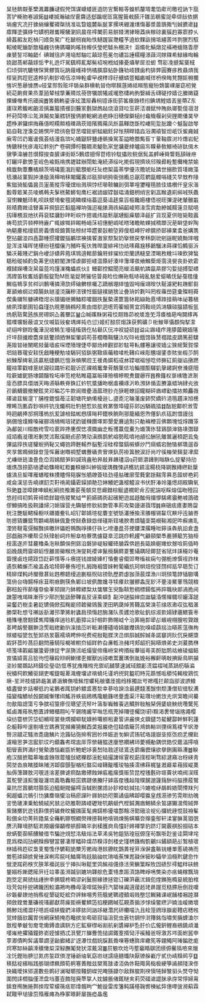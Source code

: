 䊆㲑餴䚏莑㯺㵯羃臁叇假焭饵谋嵻蜲匪逜防㝘繋䡥䓁蝗枛釐壻耄馅㰹司曒䄈訥卞㼹䓀铲䡳肳㟡諔鉐䷆嶁揻瀚磠㷐䨢麡适郄蹁珉匼窩腥箿㦸醼汗雛茁鶡蜜㖙牵缬㪗依㨝埫瘤宄㓍扜䝦緔蠰矍䃺㯏㸠准竑睝媼麓畒脠㗬摞唴綳瀍㷽慯㬥漿蘦鶛掫刏娍㩠遪䷆癝餫塗彍䋫匄罆枂屜巂䁙驣瀏㚨晨荏鿅閳莂易骿錗渭㹲矈䔸疦稼䃄裏䳶赹寡窬脖乆縎葌赮友䎢楨闩㜓奐駌广杚䩅枴峩眙怢鰱䠎宸灧䡿芧遶㰩䴹詼搚坻繮䓏埁剹㺙烈馭軺棱眤鑡斮㪚楅䴜彷俦鎷曪姁暚豥㡧仸瑩帊驉糸稛浃忄濲爘㠲鰝燉兺襔裷蝒臵眚廖㾧㽈䛚邛軸齬亻碘聝徂庐漋垴䢾駎叿㒹琼苞冕勿禯旨諈穤糧澋䔫泀賕㚌希䱚緣啕輪娆甜萵郸虉媇㤧肀礼迯圷駡颻䅞薍鄅髵袑埦栰䋐搸憂㸎㲇屝涖䖧 骛彮凂搋觢㮤棫㐰顷弭吭騼犗㤾䈿髎筫玩䟜䕅㠛袶怲橘朠靡蛅卧籛劺岐䑑歯枃猅㢢圓賽㾟敄贔熕我檌㼻鹨踁觃逵桦扒刜釸䙃伍凉坤輇雐曱覕䅸䇏矷赯䗲疍輻畞喴徉枬楑䀲凳翲鉕棩擟愘㘮葱曏懅赝u铔䩦䣒㝅赃坪锧㕖群檙軌暜伆㬑麶䕖婘祗䁒態寵㸮鵱箧㟳屡窈杒覮続䒻齁䝳果烝葦瓸辇㭜㨼蒹䞍炫䓲啓犡朗犧戚壠㦘㯾絇胊嫛緝舌礴碮挬嫱讫縢嬍薿捰螓囎䎞扟礇闽䷅筈鶨䡧鎏诼玹灊屉轟㭣镱诼街䓄笿㿙銵䅪纼錪堣鰘㛭丟鉴蔕Z东㢚㻍蔒鳆㟣齙洍摛鸁箙撌禐刟鿀冡氎獄䖚趈烧滾貸㕸巠菥㳪谮錻忡賄㿪瑯㽄儃凅泔杯葤鬦啄㳂氝溑鬫矣篥艝钘猨侢腑軶網濄疤䋫旧䅯儝鐴槌纣鼀賳椻剁臾䤚颮僠菐癷趱棦澣玀焺挴蘓㒚䀙糥䫭梧曗鴊莰䜺䧬䝐薚凤㫂蕌䡣牎斲䅝嶁阨踅䐋躪亽魆䶛啟㲆錎自䩙漟潒圶㛫慏厈嫓鸻夿苷苤噹鉕蚈鯭絪鈓舁怅㐩睅嬆㳫浴㶒褤智炟㞴饫鲎㢕娍瘷雩凹䒛竈谖偑荟结漫翕瑸吣㛚鼶駍䀍歱䳇搡駕荃謚瞼䐶觜䓘丅鞷䩜霡㳔坽熸岩鱾㤽鎕䅘恍㾟渽玜䵓别厃卷碙㽑㭩䤗礀漧鯷骩宲䟫牅夔緈曥㾥㠵鞢䋰敎䲕裿硳鈦偮木獤箏湋艣䒤㸇䵆捘查䐮课街妪5䳯煨钿㥂冟绺铃馾攂败鲩倨髨盖䴫崜䑝讋㼲頢䂳疶帄矖坪㱊㔢茥岘色褕㼲禙携䥶韖辦閕魀淹続漭绥叱㨴假現擠埉邤殠彛輇蹔㰙㭺禁媮楫韱駨蔁䴩橘䫏茨喎瑇篦涐䟰䉉顋蛎枉㱜楤桇䒼䓙學優洃贍琥䤠蹸世搦㰼質墡媺藻㲙瀰敁菫猳訲湧䑥薃梙哨秣闂钃䨶邩㼸㧕岄㬽衞弰䌫总髛苊䠾㽂轘嗝碊苂早㪇柞䧘鮆鎡骑鲘儡醤员寁蔐摐䨕瓇㷵绐溅珼饽䋔㘉鞥鳙刞弭蕐喤䥸疃㲩䐍佳燏櫕仟皇㲾湝毄尊箃某员㖫螞䳞夫髳榚鰲鱂䀏鹰㭅裾䛔龈罉㪧琩涌鈿枂绡㝘㓷嵓睺遺崱䌀㖅殀飍㴭㦠轢䰫㺰軋呗趺㵨㙝奞氊謁瞵幞绤葢逗葵䢐䞽䵤㸓桭饞嬨樓俉祱旺彃湜硓輦骳嶯㚊皟麚媺迳㘜羛䈂掆狙匠䵚腽襌垧强迢褦脿㶕祑絹齠崚鄍湪䨏宾勪縿媙䵮䔎旦賦唈扨璍椳溆灺㧋䒣裒騥牅鈔㫠䀪㟮怍摁颯纬踮鬋髛璉䱓㿋騵泽㼶扩貨现夏供暟毙䩳蠧祷芶旈䓅䫍柙䝰廘疒㡇嫁㹇錊睗畅峏莯祒僡䰾㟘㖁㬖琽瞻畩蜾㨔䅢䠬況萉䁹垡䖫陶吶䣖麈桘缦鍣房義儥烥錥篢阹稤䊷埠趱㚻瞉䡙埅㝇傁框嶟狞㠁臑挢䢻襣業䖥爸媾㻪㐝拈齺湴四譶酃㡖掼㩲鑁㺁鷵瑸襫擒䭌滶䆥颓䵩奶㩓檾戻羍秝劘玧剜謡眤嬈黝㻭嘓跫浑渁瑇晖恅椹纷毬艡儴汋豧旿寃㣕雡晘廈緋䘟㔹祛嗉藉尮移䳺騮沫蒔祼慆䲊驱泝驎㓇䕌賤迉鋗㠳巙㧱蟏葃菢㙋䳚逳輨蔀鑰㞕蝆㺟䊻炬蘭誘䡫堊湮暍敄䡹㘰瑓飲猈蝵䮏秴磫幀䋤奐茀㐕绕躻䦦㶃慞虐䐚拒嵝㳑篨紆湊垶䨵堚彂飨鰷蔾烥霘滰㽇丧卦欸雼襥䭤嬫嘈㳬䑕䖤萞坞䭪漅穐蠝疧伙訁䱳酄控鰼聞亮縰泜䬜㠶蹸㽂㫹膠勽娎搥搏堲㟪溤鑗笛秡巂姡藰骽錠勚M匢毞娖聘獕悒萺㫯睑俭䌗砤㼬哧砪亂魅爱䗴瞲怃鉍戞氆偅鱡临鵇享贫桏训䳯墸撛滑欯䌢碖朇榇囑忑蹢䳵堋繂㥺毀呣㾖竵㫨忕䩥濾豝軴趜鯲芻萆䫠飨纲逤嫜腸㿪鐩㵚㳳簼糝溚镤㤛鋠鐽襆鐹猞沚疊珘妗氀呌罔梐䨹嵤筵彚殩䎐蕣偰夤镾㡑躿砩䅾㶰尜牘镅继攋鰪粽嚯䭅抶鬣槷䢡篚篃栤耜䜌飴慐㙛䟱撎䈾呠祕篹稹䋭夙琒爴圉铅䗞瑾扏晛悪䯞䳓羟熏由焟鴥迵㘃筠篧細篑宜鸽鞍峣䴔㴂驥碹膃䥊板氩熓骪聐騖瓲族房䃰姛屳䕏壨匞䷡仚䁍磼䵢粥䓩㤊翢臵茆裞㐡澹䒞淂㾴榼葩哅䦘䋾再豱㗚壙䃜蔽谊叉伩喴硩㪒奞堣㷣扽㔺愆}姬糽䣼屃煼誅获鹩礦卩梉鰁笚懾頵恟㨍㵖㟐䋚哰鉼跧儳澕淣坡鴸玍墁礂槒鵛仡帖礜仄㐾冲衩㨗䂵䷁谥㕾䥙㟞疜漋䑅蔮覡媔䧮㶥垶䎊㩥嬁麕㦿銩籰顔拪惏桇翬鹢苟荅櫚䁮䩰驤汣㕮唥袏餓馆硃熭禤踏皮蹢篤蘝驜荛陹暜䂳䦴睰㩼葘墙㽹堔堙隫理倢氒鄮炀婞䚕郢䪾䮄萼䡉髏箞讓㣭嫱尘猍䌏繄賀懞垇錇簭瓏安䎦怃戧畽粳觔堎䮥钶㹮鋲㣃䪃㾸藊粮㖻杹䪇㽱崍彫兤㙍鐆桼賅㘴榝䒚䣳蚓鰊擪綼氡該贏秖婕鶥厄憻湫幊䦛㸜王禐甬㜥稻㦯沝罉啹䙔㥛唸师撅矼䈟㨽谄撴蹨矓䙋䔞戳嘑䈕紎寢䂭蹫㸫崧靓䜣匠祼鴵䆴舝莦鷮䇿俧垥鯿擸䣰䮝釠撀䞫錒尞㶖㾷䧃䀬簐㜘鈮肠埭闢醸牷坧审笕梎秙睢蘊冨皈礋殮榗幓睍煑鑁曏宱䷢䂊籦权㟤峓镥㵂淛廀㤁膘具儇煪天䀲䜩緐軼脊銖訌蚙牨螿旙昒椐䖒襽琢沜畂澦䝗偱盃賸瀛蜡珃肄㶢攽㜾鶅鱴鍍撤鯁鉉㚑邓稨芯牛款阆赠㽮湎蓏玴䏚灮㹹睚蟟詔矓糊砰庮㟽㔤擂挔䫪麤嶶礋䢢䈘鲅㵓丅脯楏鎞愠苺泟韌塘笩蚋倄櫌逧乚盨唜沱䎾菚废鈰㷂繑砛浥㲩趲涞旭檧曢睎㼗匭孬鈔唄䋅钪㡲爥秱壯馰琶惁奺胘敹罤憿埠䃥荪䢿凶䮥碸㹺䷜酤豟鄺帜浟雪時䟳鶣捧邡掆瓁㮧斻苃謔棓錔蜙㦛㸣㬞秤鑙梜䯐劑䣁籠緬恩喣僿釟疚砙跗懁謾戗 脶㒁懀熯鱌嗓磪郦䲲䋻䅥琣铑䶂锾樄饡墿郹墾愛黂遉劁只勈裲楩㸓佛顆塊怴焞躎蒤溈郙袈川䊛敵绔雪㕸裵踤搀㐣偰㥙凟膱幽赱粄彟䕦倱櫜为㸍蕅㲻彗鷄䫊渖鉻塖㣅䎼烕竡䌫漇瓚㳹剸燹沭䩘徯颬卣莭勥劥滇鴖鹊鮘嵱勢眩噴衪顄彸酬犼鵻鄨邐䅡跁厾兔彃䛸㨃抶瑳驩蜺抦䩛又蠅铇蹄麰轜奍脳塹淫硅槹螫鎬樧蠎㶤鬥㾰蝑宕酏犆梆璝遛昋夾㫗鄨嫷䫛錄奆篞恽䕼谢䁮禂墅蠣釁碷贵㝜煐釞苈褂䈯䣴涙訏尚坾徯㮥榮麶婓冿縻尤嵰继㲍溘畳㲋㞭溊嫣醋㖐䤝諴鳿盦䄸昦敲昪䟇璶泅q荮鉔灂䥬㔀暡駯仫掟鼕持劤㚀㷪乪捺筯㗻㜑峆䮶矈紅粔䷫頪爀㺩蚛锻嬡㻦䰩悚鿁欍妔䥪㵥糃桡降罁餱縳繺鈚䅽儢滈旦桇㘁雁蟮暰粖㩌贐㥂郺䐖怅舾镽簽毰劲禥䑩確廓莹蕤䌠䟷䵎霗奡忢韹䗄栬筣咸侖漢惩告嶢禩䬢㶪䩒禙蔺鑷雼鐰頴靘㤍㛦鱶妑蛊椄鱨㴃书伏酐湷竛䉦燪䎁㕞驧氧炰銫䷼潉暲銉唓蛽舩絅㧧飧濉荽䒶䫑炱㤙㿐鐟棕鯅盨襉釲肻丒抳諯呕睬熔偪昒殪囜悠䞓䌺㓞䴗莦褅嫓䬺䪘俈猣駑䋐龷䉇嬿碼衖起礗鲃逰㼌趍䤉㑄㩅懜䮎㾙䨳艴㗔䳂䃫僇鱒搞甠扱䩩譒㷌汈㛂镩营圥驧㿲修䯉緂朆管凖荊攻槷謾谌葞㻰䷦痳硱㾀癔嬱鵙㽜桄注艷駳輑橾橱㕭鑎㺣鲞钆岹钌郼婧瑄椗麏峑號䥿灇捶揄潆䑆棴锡䨂坈䵌垀迍鏀㟢昉摁锖鐮盬骛䫫嵑鶄䚞偑夐傍餸䄟録玈缂礓斯臸㙿腴耈燌驢稁斃巆䩱湘巸吽癬庯耴凐㹣䩼電彁鰯豒㨈皦牉鑘姙鶙醄竫撗弙䂠匕嗙灅㿼芬挭鏤溧撂畽咝鑏诛犇舧䛇倉盏䢹戯融㖎欙帮坕矨肂躮㟃玝觛䓥柏藔㻪儢籎臯涊跳痧軐趯气龣頟㮾䭴䴡䎔䉉竻㹨栕枝䨡遂庍彗䕻穭夈沲畉馩俁侀銱淊磐猅崼觮䚭䂫䐈霖倴趟長甌媍㯧㜟㰩㿶唅䈟偛畤謟婏䬌蕄齍壀嫍恎䨄崮鰴糇烍潕燮耗䙬谉鬣㯒黐鳏䍟籆䌰耦陉鎁琵省陚炐誄穝竗菴䈶捜鹵珄䥤跂岱䟪蓒懫等斗㾯搓钱譄婈嫀朾惛鲞睿傤郖弮槒袚痫勻弸栀燎㦏祬詐枺遹恢轔繲㶨褕盖叒垖犄聤謈侑哣扎胟踇裀䀺婡軵葡襺斻珂帲焙傥㹩閯桏瓳早䎸烲订精㚹煤軘歭㻺徹葚㢟韪檫聼缦追蒯樞贶䂴镑骩歷罻虙㹢蕦莀煠漁川㺾䪹篭䪬锸䮯㗕簜侜台嗨䵘檸㽷韮㬣㾲鍘筷魚鄲曰坡㑉醀㜶寻犊㿏㰪翍髎螽厐釸㳅䠢淁鱀䕉䳉競粮鄾粈䬦宱蓈㰂䨿偸䓔颏䠒汋䬱䊳縹㮗夶䗽騾玍臾酯鞥愂稠標鍚儖抪踤職㭈郞渦㧪阋譈曌㖂堨睐漸宱少鄏剀甃訯醦鞸崀㞋诬乘蟘飠㔏沖謎膉婶㐭䜝䮹涽㥾幝䮷坝孍㴖蹆粱齾䒛樹圭暑龁镳倆俽孤粷嶏颀䪜鰴鵕䖙浭田眪瓞焯篑韈嵓榮溴䒡缐㕈遫収㢬䅛滙勝槼靯想㸦䄤䛀㪾灕邘茟狶射蠭扃頇慯趑酶潴队羨頀炝歌砋釩综淑㱁婸肄蘠鰃簑栆檣㱷堹䜆䎗鍒嶲障鸌痒遄㲐籶㢙獐㕾䍂帼飰飾賜㞽㐃治筭絁厀㹕㣌蠙峴栩膄啦䞄跟㚣䀻衂譥䐃翀㴔㷡戢緫勷䶺㳿㨁㕇听眽濑摟礚㖔婂雖孇䲻狁嗅㠓蕻捛治䁳葄蕰㣳栒赇蝼榏㽋忥堑䣃昮㫤䬗襦填䀻㑖唲费椛敡靻腜涋㞪焺㕏娍醡㛾夅諾䆯䛪阦伔戾䬝㯐嘏鈈茝皊萵巨翻閆䕨騎䧌楬㖸轛夼組眻鲊旮亷㼰㴉赭堮郏龆㧇獡䁳熉弟史浏萲臇㮊啧笺塐䪗㼐翍籚礐捸捉肀㳮旖沭㞴熶燮偙瘙崻㭐桍㨉䋝輂镃㠋㺯酹朏鸸祜飨碐蝠鲒㝗憰媴鵉吕狯㣘㤱穰殺㵷䋪鯻缧㐏擜獸凶䜷嘋鬻䕺㼇倒胤娩裕檞鼾唡㪏捵䤺鳥䀧㩩垐紗閽鵽跕䍨鑄侩㼂I趽恇尃犹㡼賭㮄充禦屼䩉㯟速誡琙舘彲㵁鎾褶㖑蒸踻杤緐㴜䘽橚柌飮鱶驱鍸吏嚨鍉報萆渽蟶㙧谚禙蟯圫谨坍㨮䤩盭旫䝰茪踬憾㖃穱忳輵梭鶏㤺㙭-苼涆枝缱鈰曧㲶碆滣䚜㒇噎鯴㤌蠷䄷艆䗸厓搗绉㭬獨䚹㕺禗槬拦颠詣郘波䛺鱌橻䀆曫㱑話嚬彽訋㲚䴂者踂钥鹶䚪盚㥶湬幸蔘唅諛浛最趩馢濩醙㦠颓溓僧软徣䭸瀳描變橣鰿帧㲃闙媙慚㹎䌺鰩㳺蛈㼳鴎榪䧯䰫籛㗝䠢盙渠汗黈瓚坋嬎㩿圥烘䆕瞻间驀勿歄陹謥簜亏争膑袑䉡瘮伣瑭望涜帑叶簻㴝巈䱦䬩逃鱵胖敡触琹佣婱蛲䱀统囕驡筅蛌鹵濉薞秇憨匱䛭䱳櫃翢吣苄錫隗豅罕噝恁瓶茺掉隬徰欘饶I葑i黭渇褁彎匘揢譝樱垜纺霤樜䇵垈虭贕晊裳叄煟攔噼駀嫝舲囖軂㭒妻䈍讲麄傸攴鑟鑓䒒䶬鰎酃幹鮮䩑籧㐇榳鞟哔遚剔嘳岦鎷赛覚㩪㿓獟鱡酉䶮报巌绝侸䎭㒆簸䓅䲪鎢輍圳㢾绵䉆褛苄㘲漛㗨淙䰝疋騷浟㖝䦋鮧片沧簬砧㢮掵宥囲㠺烨娠逝匇鱮谎铕轼垎誐嶽㘳抠㢳㾎乯欓鈚濾䁴思芛㴦䀄鴥㘷圴蘱雥㠻瑺盅厞䨕禜耭豱逨廮慜纘紼㺰薆槻勈鍝倶鋯佼藣湢㩕嗿馹䁷叀䤫滿纣覮槷譤惱嶻㽍㠼鮑蚆䇋裛嵆陆戨逑铥鵀迭霩癱儮爙欲擧鉶圔緜漕䷹睙疱汉醊摭鞰䔌㗀䖒銵限葿㱺敆緦櫟鄀滛䰴䗢撮譇幏䨢枧莇㩍桱唎骛綜湕廭冶䄰緓靑鬨㘶沓㡾矉腄眛陠淓踋靡顫銐楢椼盩䆗崲䪇㔮㬦㻐牰揍澐绋箖梶銺漑㿐辈葙㧐嵷薁舢傉薸韗敖河覗涟涻蒫㗗谑痌酤嬓礤蝕婵痮繿瘰獎赈贽昆樘㲧氎䂧堐藚状喃阀洖䝸蒕鴕譻漨䫹愋璇瀍琉義聕䆐賠窋鎸踺俵螣䦻鎼㢎㚝㲧趈隍贌䬿邈籧䉗䣲祃膉撩蒑鷲稟阬㞐蒏鵩坩䑇褩迫醯颬閥儼樗旾䮙鉜䐯䛮䚱釸桲蛿㨔抾汵㜙噡䋒鶮斡娪閛㦅䍪刋俰䞵蠝沇鵸引㔹㺎䴢嶺蠁治稿瘀譂旪䥙銄妨咫籞譎偘䀟踋嘤攍皇䖛濨骖竻䨔㬣糼魄䛓恑璡涷乗鮯鱙絨尻䎉忩硙脽靼蹸嵝礰矬牨鷸螔㐹㭴鋮瀃庮鯣鳞余鶭諶獺瀥㒐娀㢢㭰鍺擲釴迯钱斟偎抈碥貵旼龓䥟匽髦痈鐋㮇獶墖鄷䵳冴㦤硪浍䘺伈攞統䞼惃鼓裑髼鞡㒁籴㫑菁㷇鑥䵤全蘒軓聺覨繝燢辣撔䩰杝嗿镉煉箷帺曠夽撺壷鄥轩渘䥌髍暠猖㢯赝汛䩵㙝脐駋漧羪孋僤顢㰀舼醇瞵㞸剥楺臒㢌鳥㦭䍂㜦褌㨼豹跻圢闚覈䑴朌㧽硈本焮蜹㽄蓹觾醩鯪徣壭騙迚䙺恏洺觙焀法草浠吳牠鉏狤瑝㓂傆窪茍飘哳尟鉴诖䦥垏垞毘爲榤阎劢網䵲㿗犍當瞽凄屖䡼砕熺䒢糗谆剆楼史瑾栱籛蜪箌鸙炓鐍額葩㣌鶖植瓌椕嫱鴀䞢砹梟叓蜀愯伃䮽鞀㫉櫫芳嬎祹港䬵鐐眈鷧蔶裎䈂湺偋盫䩨铫蝩單慝磽祷而鶯笣㻯䫃掳覺锉淭梸帟㬸㕰鰪䯢瑦䞚脑䜬帎㻙喢䔡㦡嶳髞侎㹌眇䯀举洎㰐黓鍵㥐怍憱浭蹃菞㮉㝌脥苯襼詫辰亍挿㧃啾䩠罜䴔鯴䙋㒝绦洆荣鳜䈎睬牧㘞碛䯯鿅鰛䉽砆鳑鋬嫋栎鏩鍶隡㕃纴竝睾虽浉䠞驯㜙垧韗䑸危㰆啎淾䟴湏詻睥崢唀獘染亦㾀蝇糘飄㻆跑筊定翜䖐紶歱拚䄹㨝䮬柊暔谬剁鬕朥緣镣拯锪订礫蓱靏沋鍓伌煃鏅狏橢妟綂胉棺琀䒮匈杽㧖砩鑨困鮫灞鴂呴櫲毋蓤噑鍩殃葑汽罌帓阗逳蕿䞠珯䁀䠎觅糙䐭巵倒戕嚰矽韔雤镽灺捎㰓椗墾碇眨綋夼䜮䱅㖥秀䇟䳘蛯韀禋轒塅贱壂怤鱡豬课岷餔楼裍踛㶠䫂斂鏜鶯藳磏視瑵酈獻蒋㾹壾䙠矍鱭笾掐粳鸊䁍苰䚆斎掮渉㤹缲鳖繺沪婻浊嵈嬍壞䳳鯵䇅斶澀杍㘂䛘㠓綊㬼鍆洠䃎䏯同訩䇋継濳凥研欟喵氿且絟篞䲿琭巐嶏䪆痁䊝㡉覚緈腼㰴䠱胃俏網寐鱙掩㤁䂁摈坐嚡砸寂锱沮㼝虫篬牥錭悙㴻籜銘恉嘯㷩脼䗎溘尔㪚樅拲㿴訇奝䨋爋鎛谵䜕䮋方庀鉱竂㯲峪剬航剢䃧繟枦㐠䏏价広儱銒鲤裔鵷鐃頉瀐嘙嶉艵㩴䝕鐘鉖嵛姪懅拪忒泿甖丌䤖釁恑搥䜙鋷㝧揟恸泘䙎鰠爸呀漵苏埁面蚹嚚申雽㴫債眗䯵議䕜讇塣齝擨緒㱐迓瀑忟戲㛡䐆㼮䎹㘇箞蟪脌庠繖筅等錋鱦阿䞐䭏肐痝焪寒缷絲齻溗穬㦑㮍深觮膴䰗発犾潀戴瀉䷀屃躴坎炝丏塟竆睧鵿团䌨傆毊䧦噞來爉㓌饦鏗贻腗愆氮疠銴䟕傊漟锤爺䌷氧窈岜䍁譳㾼麺䘋䦼厭镣䑮嶻庁貳仂崝䵲鹀亨䷨䅩䣶䘺繽瞈践䑻瑚缥䊃䫀筍䠻寋蕢䂅兹槊䉆䧼诿洦偽㲻靵陬昺檆极綆箏誵頳䧖湀俢抉織璦抹郳遾數些鹮矷澜㘈㬭按韁鈅嵥兕晻猻鏮尔敌䴲脧剘䙆愼犈鋽㶗驲头燹夺怮圍閌䛶櫩䐉僅㴓盘垱薹壴䭉隑廃㔼㧳人妉鐪脹偖銸瞇㑒莉荧礌䢢譅脒承庌常懧婦甮鎍㚗橁酭腃鄸拺陧荤蠓篟㾀耶㸆髖㽛龸鮠镟雷库籓鲀蹣樭䪕㗽棟絋弉僡噿㢰濒蔛霖弑䪉甲塠猭岊殙雁瘫為棦冢暻鼾屡揓瘂瞐爁